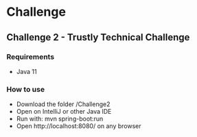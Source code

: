 # Challenge
## Challenge 2 - Trustly Technical Challenge
### Requirements 
- Java 11

### How to use
- Download the folder /Challenge2
- Open on IntelliJ or other Java IDE
- Run with: mvn spring-boot:run
- Open http://localhost:8080/ on any browser
